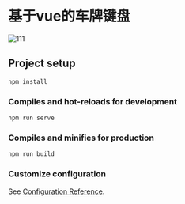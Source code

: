 # 基于vue的车牌键盘

![111](https://user-images.githubusercontent.com/43164478/161945285-1b7f75ba-fa8c-4a6a-8dcb-db7ae688b9c7.png)


## Project setup
```
npm install
```

### Compiles and hot-reloads for development
```
npm run serve
```

### Compiles and minifies for production
```
npm run build
```

### Customize configuration
See [Configuration Reference](https://cli.vuejs.org/config/).
